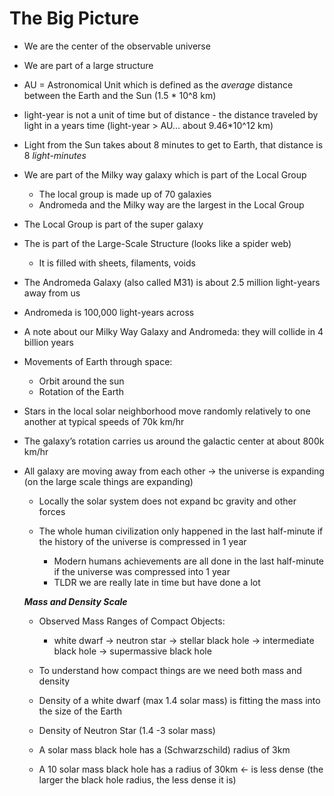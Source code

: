 # The Big Picture

- We are the center of the observable universe
- We are part of a large structure
- AU = Astronomical Unit which is defined as the *average* distance between the Earth and the Sun (1.5 * 10^8 km)
- light-year is not a unit of time but of distance - the distance traveled by light in a years time (light-year > AU… about 9.46*10^12 km)
- Light from the Sun takes about 8 minutes to get to Earth, that distance is 8 *light-minutes*
- We are part of the Milky way galaxy which is part of the Local Group
    - The local group is made up of 70 galaxies
    - Andromeda and the Milky way are the largest in the Local Group
- The Local Group is part of the super galaxy
- The is part of the Large-Scale Structure (looks like a spider web)
    - It is filled with sheets, filaments, voids
    
- The Andromeda Galaxy (also called M31) is about 2.5 million light-years away from us
- Andromeda is 100,000 light-years across
- A note about our Milky Way Galaxy and Andromeda: they will collide in 4 billion years

- Movements of Earth through space:
    - Orbit around the sun
    - Rotation of the Earth
    
- Stars in the local solar neighborhood move randomly relatively to one another at typical speeds of 70k km/hr
- The galaxy’s rotation carries us around the galactic center at about 800k km/hr
- All galaxy are moving away from each other → the universe is expanding (on the large scale things are expanding)
    - Locally the solar system does not expand bc gravity and other forces
    
    - The whole human civilization only happened in the last half-minute if the history of the universe is compressed in 1 year
        - Modern humans achievements are all done in the last half-minute if the universe was compressed into 1 year
        - TLDR we are really late in time but have done a lot
    
    ***Mass and Density Scale***
    
    - Observed Mass Ranges of Compact Objects:
        - white dwarf → neutron star → stellar black hole → intermediate black hole → supermassive black hole
        
    - To understand how compact things are we need both mass and density
    - Density of a white dwarf (max 1.4 solar mass) is fitting the mass into the size of the Earth
    - Density of Neutron Star (1.4 -3 solar mass)
    
    - A solar mass black hole has a (Schwarzschild) radius of 3km
    - A 10 solar mass black hole has a radius of 30km ← is less dense (the larger the black hole radius, the less dense it is)
